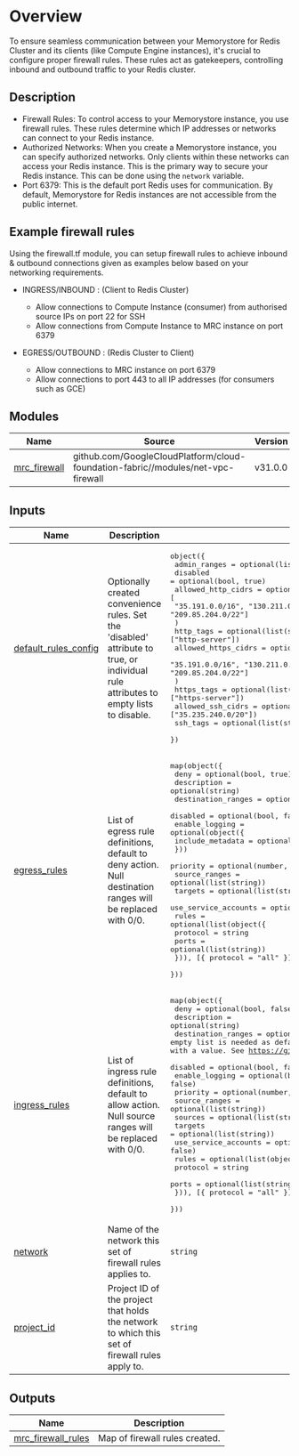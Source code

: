 # Overview

To ensure seamless communication between your Memorystore for Redis Cluster and its clients (like Compute Engine instances), it's crucial to configure proper firewall rules. These rules act as gatekeepers, controlling inbound and outbound traffic to your Redis cluster.

## Description

- Firewall Rules: To control access to your Memorystore instance, you use firewall rules. These rules determine which IP addresses or networks can connect to your Redis instance.
- Authorized Networks: When you create a Memorystore instance, you can specify authorized networks. Only clients within these networks can access your Redis instance. This is the primary way to secure your Redis instance. This can be done using the `network` variable.
- Port 6379: This is the default port Redis uses for communication. By default, Memorystore for Redis instances are not accessible from the public internet.

## Example firewall rules

Using the firewall.tf module, you can setup firewall rules to achieve inbound & outbound connections given as examples below based on your networking requirements.

- INGRESS/INBOUND : (Client to Redis Cluster)

    - Allow connections to Compute Instance (consumer) from authorised source IPs on port 22 for SSH
    - Allow connections from Compute Instance to MRC instance on port 6379

- EGRESS/OUTBOUND : (Redis Cluster to Client)

    - Allow connections to MRC instance on port 6379
    - Allow connections to port 443 to all IP addresses (for consumers such as GCE)

<!-- BEGIN_TF_DOCS -->

## Modules

| Name | Source | Version |
|------|--------|---------|
| <a name="module_mrc_firewall"></a> [mrc\_firewall](#module\_mrc\_firewall) | github.com/GoogleCloudPlatform/cloud-foundation-fabric//modules/net-vpc-firewall | v31.0.0 |

## Inputs

| Name | Description | Type | Default | Required |
|------|-------------|------|---------|:--------:|
| <a name="input_default_rules_config"></a> [default\_rules\_config](#input\_default\_rules\_config) | Optionally created convenience rules. Set the 'disabled' attribute to true, or individual rule attributes to empty lists to disable. | <pre>object({<br>    admin_ranges = optional(list(string))<br>    disabled     = optional(bool, true)<br>    allowed_http_cidrs = optional(list(string), [<br>      "35.191.0.0/16", "130.211.0.0/22", "209.85.152.0/22", "209.85.204.0/22"]<br>    )<br>    http_tags = optional(list(string), ["http-server"])<br>    allowed_https_cidrs = optional(list(string), [<br>      "35.191.0.0/16", "130.211.0.0/22", "209.85.152.0/22", "209.85.204.0/22"]<br>    )<br>    https_tags = optional(list(string), ["https-server"])<br>    allowed_ssh_cidrs = optional(list(string), ["35.235.240.0/20"])<br>    ssh_tags   = optional(list(string), ["ssh"])<br>  })</pre> | <pre>{<br>  "disabled": true<br>}</pre> | no |
| <a name="input_egress_rules"></a> [egress\_rules](#input\_egress\_rules) | List of egress rule definitions, default to deny action. Null destination ranges will be replaced with 0/0. | <pre>map(object({<br>    deny               = optional(bool, true)<br>    description        = optional(string)<br>    destination_ranges = optional(list(string))<br>    disabled           = optional(bool, false)<br>    enable_logging = optional(object({<br>      include_metadata = optional(bool)<br>    }))<br>    priority             = optional(number, 1000)<br>    source_ranges        = optional(list(string))<br>    targets              = optional(list(string))<br>    use_service_accounts = optional(bool, false)<br>    rules = optional(list(object({<br>      protocol = string<br>      ports    = optional(list(string))<br>    })), [{ protocol = "all" }])<br>  }))</pre> | `{}` | no |
| <a name="input_ingress_rules"></a> [ingress\_rules](#input\_ingress\_rules) | List of ingress rule definitions, default to allow action. Null source ranges will be replaced with 0/0. | <pre>map(object({<br>    deny               = optional(bool, false)<br>    description        = optional(string)<br>    destination_ranges = optional(list(string), []) # empty list is needed as default to allow deletion after initial creation with a value. See https://github.com/hashicorp/terraform-provider-google/issues/14270<br>    disabled           = optional(bool, false)<br>    enable_logging     = optional(bool, false)<br>    priority             = optional(number, 1000)<br>    source_ranges        = optional(list(string))<br>    sources              = optional(list(string))<br>    targets              = optional(list(string))<br>    use_service_accounts = optional(bool, false)<br>    rules = optional(list(object({<br>      protocol = string<br>      ports    = optional(list(string))<br>    })), [{ protocol = "all" }])<br>  }))</pre> | `{}` | no |
| <a name="input_network"></a> [network](#input\_network) | Name of the network this set of firewall rules applies to. | `string` | n/a | yes |
| <a name="input_project_id"></a> [project\_id](#input\_project\_id) | Project ID of the project that holds the network to which this set of firewall rules apply to. | `string` | n/a | yes |

## Outputs

| Name | Description |
|------|-------------|
| <a name="output_mrc_firewall_rules"></a> [mrc\_firewall\_rules](#output\_mrc\_firewall\_rules) | Map of firewall rules created. |
<!-- END_TF_DOCS -->
